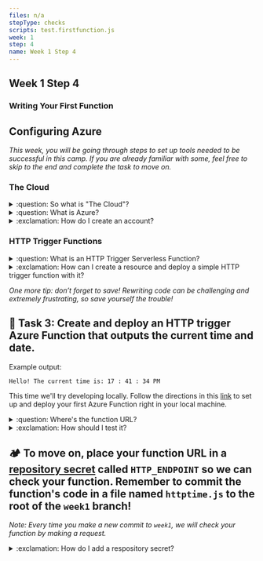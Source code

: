 ```yaml
---
files: n/a
stepType: checks
scripts: test.firstfunction.js
week: 1
step: 4
name: Week 1 Step 4
---
```


## Week 1 Step 4

### Writing Your First Function

## Configuring Azure

*This week, you will be going through steps to set up tools needed to be successful in this camp. If you are already familiar with some, feel free to skip to the end and complete the task to move on.*

### The Cloud

<details>
<summary>:question: So what is "The Cloud"?</summary>
    </br>
    
![http://infomotions.com/musings/waves/media/client-server-illustration.gif](http://infomotions.com/musings/waves/media/client-server-illustration.gif)

> A [server](https://www.infotech.co.uk/blog/it-infrastructure-what-does-a-server-actually-do) is a computer that provides (serves) data to other computers, called clients. Client connect to servers through the internet.

Clients communicate with servers with through HTTP requests. For example, when you are on your favorite browser and look up YouTube.com, you are making an HTTP get request to the server to load the contents from YouTube.com.
    
> ["The cloud"](https://www.cloudflare.com/learning/cloud/what-is-the-cloud/) refers to servers that are accessed over the Internet, and the software and databases that run on those servers. Cloud servers are located in data centers all over the world. By using cloud computing, users and companies don't have to manage physical servers themselves or run software applications on their own machines.

Watch the 5 min video below before continuing to understand what the cloud is:

[![ "What is The Cloud as Fast As Possible"](http://img.youtube.com/vi/dsKIpLKo8AE/0.jpg)](http://www.youtube.com/watch?v=dsKIpLKo8AE "What is The Cloud as Fast As Possible")

If you want to learn more about Azure and all its cloud applications, feel free to check out this [link](https://azure.microsoft.com/en-us/overview/what-is-azure/), an overview of its capabilities.
<br><br/>
</details>

<details>
<summary>:question: What is Azure?</summary>
    </br>

**According to Microsoft:**

> Azure is an ever-expanding set of cloud services to help your organization meet your business challenges. It’s the freedom to build, manage, and deploy applications on a massive, global network using your favorite tools and frameworks.
<br><br/>
</details>

<details>
<summary>:exclamation: How do I create an account?</summary>
    </br>

1. To create an Azure account, go to: https://azure.microsoft.com/en-us/free/ and press **Start free** to be relocated to a signup page.

![register](https://user-images.githubusercontent.com/69332964/113362023-5dadbf80-931b-11eb-814c-5ec22c2f818d.png)

2. After signing in with your Microsoft account and filling in your personal details, you will be asked to add a credit card.

> Rest assured, this is only for security purposes (preventing multiple free accounts per person), and **you won't be charged** unless you choose to buy a premium account, which we do not need for this course. 

If you need some help navigating Azure, check out this super helpful [resource](https://azure.microsoft.com/en-us/get-started/) provided by Microsoft.
<br><br/>
</details>

### HTTP Trigger Functions

<details>
<summary>:question: What is an HTTP Trigger Serverless Function?</summary>
  </br>

When you create an serverless function, you needs to be able to "trigger" the function when you need to use/access it. What does it mean to trigger something? Triggering is the same as "invoking" or calling upon the function. Let's say we have created simple a function that provides us with the current time. We can create a timer trigger that will invoke/call upon that function at some scheduled times in day, for example, every night at 10pm when it's time for bed.

What is an HTTP trigger? An HTTP trigger is one that can be used to invoke a serverless function with an HTTP request.

<br><br/>
</details>

<details>
<summary>:exclamation: How can I create a resource and deploy a simple HTTP trigger function with it?</summary>
  </br>
  
1. Click “Create a resource” in your portal (near the top left of the screen)

<img width="1134" alt="resourceCreate" src="https://user-images.githubusercontent.com/70852990/104529849-a6859000-55d8-11eb-9d4e-335f21c94776.png">

2. Choose “Function App” (it should be in the list of popular resources, with the lightning logo)

<img width="589" alt="FunctionApp" src="https://user-images.githubusercontent.com/70852990/104529847-a5ecf980-55d8-11eb-8ca2-b739ea386472.png">

3. Create a new resource group, with a unique resource name (make it relevant to what the app does). Add a unique Function App name as well.
4. Make sure the "Code" button is selected next to Publish, the Runtime stack is Node.js, and the Version selected is 12 LTS

<img width="763" alt="codeDocker" src="https://user-images.githubusercontent.com/70852990/104529846-a5ecf980-55d8-11eb-8883-a128333c4bff.png">

5. Select your region
6. All of the other tabs in this step should be correctly filled (you can double-check them if you want), so you should be ready to click “Create”
7. Deploying may take a few minutes – be patient!
8. Once the function is deployed, open it and go to the “Functions” tap on the left (with symbol {fx}).
9. Click “Add” on this page, and then “HTTP trigger” (in the side window that opens)
10. Click “Add” (at the bottom of the side window) – creating this HTTP trigger may take a few seconds, so remember: patience!

<img width="1167" alt="httpTrigger" src="https://user-images.githubusercontent.com/70852990/104529848-a6859000-55d8-11eb-902d-f77bfd3df12a.png">

11. Once this trigger is created, it should open automatically. Click the “Code + Test” tab on the left side, and the code should open.

<img width="1440" alt="code+Test" src="https://user-images.githubusercontent.com/70852990/104529845-a5ecf980-55d8-11eb-9c88-64e6e5065a2a.png">

12. If you need to review the code we created, review the livestream.
13. Click “Save” and “Refresh” (in that order, and refresh only once the trigger has completely saved) when you have finished writing your code (or in between – it never hurts).
14. Click “Test/Run” once you are ready to try out your new trigger function. If it all works smoothly, and the code has no errors, you should receive the correct time based on the information inputted!
<br><br/>
</details>

*One more tip: don’t forget to save! Rewriting code can be challenging and extremely frustrating, so save yourself the trouble!*

## **:pencil: Task 3: Create and deploy an HTTP trigger Azure Function that outputs the current time and date.**

Example output:
```
Hello! The current time is: 17 : 41 : 34 PM
```

This time we'll try developing locally. Follow the directions in this [link](https://docs.microsoft.com/en-us/azure/azure-functions/functions-develop-local) to set up and deploy your first Azure Function right in your local machine.

<details>
<summary>:question: Where's the function URL?</summary>
    </br>

Go to the function trigger you are working on, and find this button above the code.
![code](https://user-images.githubusercontent.com/69332964/99188529-73369a00-272a-11eb-93df-04fdce5381df.png)
<br><br/>
</details>

<details>
<summary>:exclamation: How should I test it?</summary>
    </br>

**Option 1:**
Paste the *function url* directly in your browser. Text with the current time should appear.

**Option 2:**
Use **Postman**! Paste the *function url* and make a GET request. In the output box, you should get something like this:
![image](https://user-images.githubusercontent.com/69332964/113361613-63ef6c00-931a-11eb-9380-7d58a3dea1b4.png)
<br><br/>
</details>

## **:camping: To move on, place your function URL in a [repository secret](https://docs.github.com/en/actions/reference/encrypted-secrets#creating-encrypted-secrets-for-a-repository) called `HTTP_ENDPOINT` so we can check your function. Remember to commit the function's code in a file named `httptime.js` to the root of the `week1` branch!**

*Note: Every time you make a new commit to `week1`, we will check your function by making a request.*

<details>
<summary>:exclamation: How do I add a respository secret?</summary>
    </br>

[Here are some steps:](https://docs.github.com/en/actions/reference/encrypted-secrets#creating-encrypted-secrets-for-a-repository)  
1. On GitHub, navigate to the main page of the repository.
2. Under your repository name, click `Settings`.
![settings](https://docs.github.com/assets/images/help/repository/repo-actions-settings.png)
3. In the left sidebar, click Secrets.
4. Click New repository secret.
5. Type a name for your secret in the Name input box.
6. Enter the value for your secret.
7. Click Add secret.
<br><br/>
</details>
